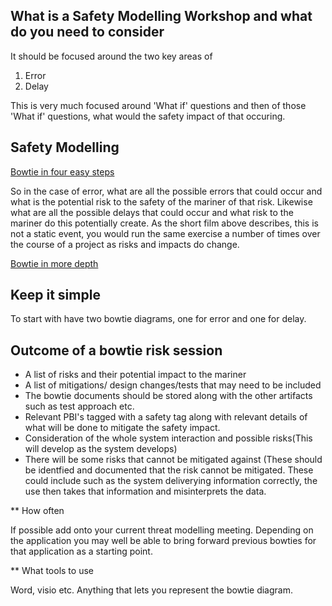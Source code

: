 ## What is a Safety Modelling Workshop and what do you need to consider

It should be focused around the two key areas of

1. Error
2. Delay

This is very much focused around 'What if' questions and then of those 'What if' questions, what would the safety impact of that occuring.

## Safety Modelling
   
 [Bowtie in four easy steps](https://www.youtube.com/watch?v=PHbLQWqojC8)
 
  
 So in the case of error, what are all the possible errors that could occur and what is the potential risk to the safety of the mariner
 of that risk. Likewise what are all the possible delays that could occur and what risk to the mariner do this potentially create. As 
 the short film above describes, this is not a static event, you would run the same exercise a number of times over the course of a 
 project as risks and impacts do change.
 
 [Bowtie in more depth](https://www.youtube.com/watch?v=VsKgSDbHP3A)
 
 ## Keep it simple
 
 To start with have two bowtie diagrams, one for error and one for delay. 
 
 ## Outcome of a bowtie risk session
 
 * A list of risks and their potential impact to the mariner
 * A list of mitigations/ design changes/tests that may need to be included
 * The bowtie documents should be stored along with the other artifacts such as test approach etc.
 * Relevant PBI's tagged with a safety tag along with relevant details of what will be done to mitigate the safety impact.
 * Consideration of the whole system interaction and possible risks(This will develop as the system develops)
 * There will be some risks that cannot be mitigated against (These should be identfied and documented that the risk cannot be
   mitigated. These could include such as the system deliverying information correctly, the use then takes that information and 
   misinterprets the data.
   
 ** How often
 
 If possible add onto your current threat modelling meeting. Depending on the application you may well be able to bring forward
 previous bowties for that application as a starting point. 
 
 
 ** What tools to use
 
 Word, visio etc. Anything that lets you represent the bowtie diagram.
 
